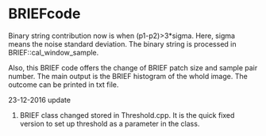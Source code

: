 # BRIEFcode
Binary string contribution now is when (p1-p2)>3*sigma. Here, sigma means the noise standard deviation. 
The binary string is processed in BRIEF::cal_window_sample.

Also, this BRIEF code offers the change of BRIEF patch size and sample pair number. The main output is
the BRIEF histogram of the whold image. The outcome can be printed in txt file.

23-12-2016 update

1. BRIEF class changed stored in Threshold.cpp. It is the 	quick fixed version to set up threshold as a parameter in 	the class.